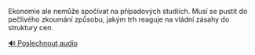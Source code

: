 
Ekonomie ale nemůže spočívat na případových studiích. Musí se pustit do pečlivého zkoumání způsobu, jakým trh reaguje na vládní zásahy do struktury cen.

[🔊 Poslechnout audio](/data/7-paragraphs/audio/chapter_151/para_008-Ekonomie-ale-neme-spovat-na-ppadovch-studi.mp3)
